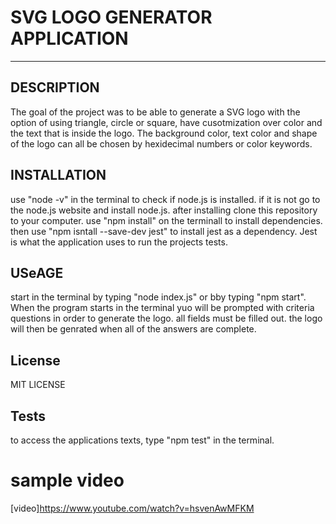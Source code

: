 # SVG LOGO GENERATOR APPLICATION

__________________________________________

## DESCRIPTION
The goal of the project was to be able to generate a SVG logo with the option of using triangle, circle or square, have cusotmization over color and the text that is inside the logo. The background color, text color and shape of the logo can all be chosen by hexidecimal numbers or color keywords.

## INSTALLATION
use "node -v" in the terminal to check if node.js is installed. if it is not go to the node.js website and install node.js. after installing clone this repository to your computer. use "npm install" on the terminall to install dependencies. then use "npm isntall --save-dev jest" to install jest as a dependency. Jest is what the application uses to run the projects tests.

## USeAGE
start in the terminal by typing "node index.js" or bby typing "npm start". When the program starts in the terminal yuo will be prompted with criteria questions in order to generate the logo. all fields must be filled out. the logo will then be genrated when all of the answers are complete. 


## License
MIT LICENSE

## Tests

to access the applications texts, type "npm test" in the terminal. 

# sample video
[video]https://www.youtube.com/watch?v=hsvenAwMFKM